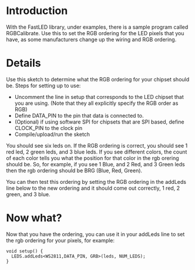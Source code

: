 # Introduction

With the FastLED library, under examples, there is a sample program called RGBCalibrate.  Use this to set the RGB ordering for the LED pixels that you have, as some manufacturers change up the wiring and RGB ordering.

# Details

Use this sketch to determine what the RGB ordering for your chipset should be.  Steps for setting up to use:

 * Uncomment the line in setup that corresponds to the LED chipset that you are using.  (Note that they all explicitly specify the RGB order as RGB)
 * Define DATA_PIN to the pin that data is connected to.
 * (Optional) if using software SPI for chipsets that are SPI based, define CLOCK_PIN to the clock pin
 * Compile/upload/run the sketch 

You should see six leds on.  If the RGB ordering is correct, you should see 1 red led, 2 green 
leds, and 3 blue leds.  If you see different colors, the count of each color tells you what the 
position for that color in the rgb orering should be.  So, for example, if you see 1 Blue, and 2
Red, and 3 Green leds then the rgb ordering should be BRG (Blue, Red, Green).  

You can then test this ordering by setting the RGB ordering in the addLeds line below to the new ordering
and it should come out correctly, 1 red, 2 green, and 3 blue.

# Now what?

Now that you have the ordering, you can use it in your addLeds line to set the rgb ordering for your pixels, for example:

```
void setup() { 
  LEDS.addLeds<WS2811,DATA_PIN, GRB>(leds, NUM_LEDS);
}
```
